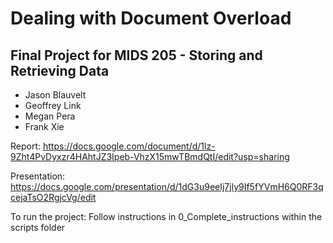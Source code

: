 # Dealing with Document Overload

## Final Project for MIDS 205 - Storing and Retrieving Data

- Jason Blauvelt
- Geoffrey Link
- Megan Pera
- Frank Xie

Report: https://docs.google.com/document/d/1lz-9Zht4PvDyxzr4HAhtJZ3Ipeb-VhzX15mwTBmdQtI/edit?usp=sharing

Presentation: https://docs.google.com/presentation/d/1dG3u9eeIj7jly9If5fYVmH6Q0RF3qcejaTsO2RgjcVg/edit

To run the project: Follow instructions in 0_Complete_instructions within the scripts folder
